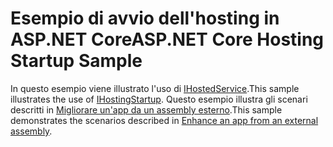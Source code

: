 # <a name="aspnet-core-hosting-startup-sample"></a><span data-ttu-id="58cd4-101">Esempio di avvio dell'hosting in ASP.NET Core</span><span class="sxs-lookup"><span data-stu-id="58cd4-101">ASP.NET Core Hosting Startup Sample</span></span>

<span data-ttu-id="58cd4-102">In questo esempio viene illustrato l'uso di [IHostedService](https://docs.microsoft.com/dotnet/api/microsoft.aspnetcore.hosting.ihostingstartup).</span><span class="sxs-lookup"><span data-stu-id="58cd4-102">This sample illustrates the use of [IHostingStartup](https://docs.microsoft.com/dotnet/api/microsoft.aspnetcore.hosting.ihostingstartup).</span></span> <span data-ttu-id="58cd4-103">Questo esempio illustra gli scenari descritti in [Migliorare un'app da un assembly esterno](https://docs.microsoft.com/aspnet/core/fundamentals/host/platform-specific-configuration).</span><span class="sxs-lookup"><span data-stu-id="58cd4-103">This sample demonstrates the scenarios described in [Enhance an app from an external assembly](https://docs.microsoft.com/aspnet/core/fundamentals/host/platform-specific-configuration).</span></span>
